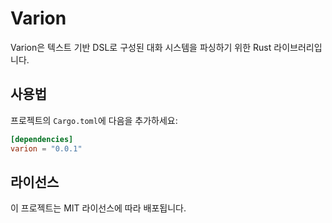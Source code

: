 # Varion

Varion은 텍스트 기반 DSL로 구성된 대화 시스템을 파싱하기 위한 Rust 라이브러리입니다.

## 사용법

프로젝트의 `Cargo.toml`에 다음을 추가하세요:

```toml
[dependencies]
varion = "0.0.1"
```

## 라이선스

이 프로젝트는 MIT 라이선스에 따라 배포됩니다.
